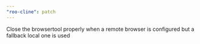 ```yaml
---
"roo-cline": patch
---
```


Close the browsertool properly when a remote browser is configured but a fallback local one is used
